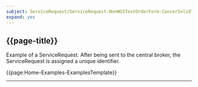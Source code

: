 ```yaml
---
subject: ServiceRequest/ServiceRequest-NonWGSTestOrderForm-CancerSolidTumor-Example
expand: yes
---
```



## {{page-title}}

Example of a ServiceRequest. After being sent to the central broker, the ServiceRequest is assigned a unique identifier.

{{page:Home-Examples-ExamplesTemplate}}


---